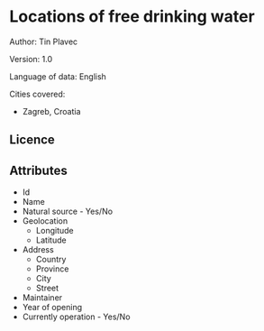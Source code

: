 # Locations of free drinking water

Author: Tin Plavec

Version: 1.0

Language of data: English

Cities covered:
- Zagreb, Croatia

## Licence

## Attributes

- Id
- Name
- Natural source - Yes/No
- Geolocation
  - Longitude
  - Latitude
- Address
  - Country
  - Province
  - City
  - Street
- Maintainer
- Year of opening
- Currently operation - Yes/No
